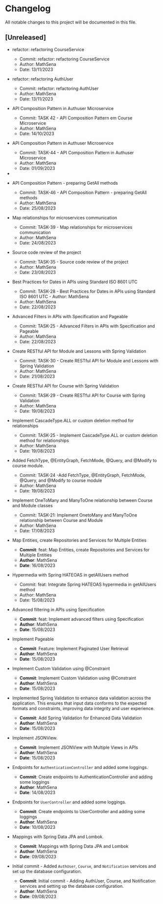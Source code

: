 # Changelog

All notable changes to this project will be documented in this file.

## [Unreleased]

- refactor: refactoring CourseService
  - Commit: refactor: refactoring CourseService
  - Author: MathSena
  - Date: 13/11/2023

- refactor: refactoring AuthUser
  - Commit: refactor: refactoring AuthUser
  - Author: MathSena
  - Date: 13/11/2023

- API Composition Pattern in Authuser Microservice
  - Commit: TASK 42 - API Composition Pattern em Course Microservice
  - Author: MathSena
  - Date: 14/10/2023

- API Composition Pattern in Authuser Microservice 
  - Commit: TASK-44 - API Composition Pattern in Authuser Microservice
  - Author: MathSena
  - Date: 01/09/2023
- 
- API Composition Pattern - preparing GetAll methods
  - Commit: TASK-46 - API Composition Pattern - preparing GetAll methods
  - Author: MathSena
  - Date: 25/08/2023

- Map relationships for microservices communication
  - Commit: TASK-39 - Map relationships for microservices communication
  - Author: MathSena
  - Date: 24/08/2023

- Source code review of the project
  - Commit: TASK-35 - Source code review of the project
  - Author: MathSena
  - Date: 23/08/2023

- Best Practices for Dates in APIs using Standard ISO 8601 UTC
  - Commit: TASK-28 - Best Practices for Dates in APIs using Standard ISO 8601 UTC  - Author: MathSena
  - Author: MathSena
  - Date: 22/08/2023

- Advanced Filters in APIs with Specification and Pageable
  - Commit: TASK-25 - Advanced Filters in APIs with Specification and Pageable
  - Author: MathSena
  - Date: 22/08/2023

- Create RESTful API for Module and Lessons with Spring Validation
  - Commit: TASK-30 - Create RESTful API for Module and Lessons with Spring Validation
  - Author: MathSena
  - Date: 21/08/2023

- Create RESTful API for Course with Spring Validation
  - Commit: TASK-29 - Create RESTful API for Course with Spring Validation
  - Author: MathSena
  - Date: 19/08/2023

- Implement CascadeType.ALL or custom deletion method for relationships
  - Commit: TASK-25 - Implement CascadeType.ALL or custom deletion method for relationships
  - Author: MathSena
  - Date: 19/08/2023


- Added FetchType, @EntityGraph, FetchMode, @Query, and @Modify to course module.
  - Commit: TASK-24 -Add FetchType, @EntityGraph, FetchMode, @Query, and @Modify to course module
  - Author: MathSena
  - Date: 19/08/2023


- Implement OneToMany and ManyToOne relationship between Course and Module classes
  - Commit: TASK-21: Implement OnetoMany and ManyToOne relationship between Course and Module
  - Author: MathSena
  - Date: 17/08/2023


- Map Entities, create Repositories and Services for Multiple Entities
  - **Commit**: feat: Map Entities, create Repositories and Services for Multiple Entities
  - **Author**: MathSena
  - **Date**: 16/08/2023


- Hypermedia with Spring HATEOAS in getAllUsers method
  - Commit: feat: Integrate Spring HATEOAS hypermedia in getAllUsers method
  - Author: MathSena
  - Date: 15/08/2023


- Advanced filtering in APIs using Specification
  - **Commit**: feat: Implement advanced filters using Specification
  - **Author**: MathSena
  - **Date**: 15/08/2023


- Implement Pageable
  - **Commit**: Feature: Implement Paginated User Retrieval
  - **Author**: MathSena
  - **Date**: 15/08/2023


- Implement Custom Validation using @Constraint
  - **Commit**: Implement Custom Validation using @Constraint
  - **Author**: MathSena
  - **Date**: 15/08/2023

- Implemented Spring Validation to enhance data validation across the application. This ensures that input data conforms to the expected formats and constraints, improving data integrity and user experience.
  - **Commit**: Add Spring Validation for Enhanced Data Validation
  - **Author**: MathSena
  - **Date**: 15/08/2023


- Implement JSONView.
  - **Commit**: Implement JSONView with Multiple Views in APIs
  - **Author**: MathSena
  - **Date**: 15/08/2023


- Endpoints for `AuthenticationController` and added some loggings.
  - **Commit**: Create endpoints to AuthenticationController and adding some loggings
  - **Author**: MathSena
  - **Date**: 14/08/2023

- Endpoints for `UserController` and added some loggings.
  - **Commit**: Create endpoints to UserController and adding some loggings
  - **Author**: MathSena
  - **Date**: 10/08/2023


- Mappings with Spring Data JPA and Lombok.
  - **Commit**: Mappings with Spring Data JPA and Lombok
  - **Author**: MathSena
  - **Date**: 09/08/2023


- Initial commit - Added `AuthUser`, `Course`, and `Notification` services and set up the database configuration.
  - **Commit**: Initial commit - Adding AuthUser, Course, and Notification services and setting up the database configuration.
  - **Author**: MathSena
  - **Date**: 09/08/2023
